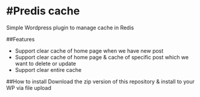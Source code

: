#Predis cache
=========================================
Simple Wordpress plugin to manage cache in Redis

##Features

*	Support clear cache of home page when we have new post
* 	Support clear cache of home page & cache of specific post which we want to delete or update
*  Support clear entire cache

##How to install
Download the zip version of this repository & install to your WP via file upload